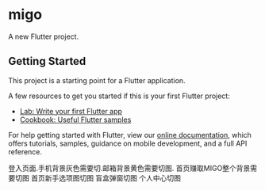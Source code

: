 # migo

A new Flutter project.

## Getting Started

This project is a starting point for a Flutter application.

A few resources to get you started if this is your first Flutter project:

- [Lab: Write your first Flutter app](https://flutter.dev/docs/get-started/codelab)
- [Cookbook: Useful Flutter samples](https://flutter.dev/docs/cookbook)

For help getting started with Flutter, view our
[online documentation](https://flutter.dev/docs), which offers tutorials,
samples, guidance on mobile development, and a full API reference.


登入页面.手机背景灰色需要切.邮箱背景黄色需要切图.
首页赚取MIGO整个背景需要切图
首页新手选项图切图
盲盒弹窗切图
个人中心切图
